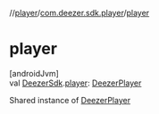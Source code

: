 //[player](../../index.md)/[com.deezer.sdk.player](index.md)/[player](player.md)

# player

[androidJvm]\
val [DeezerSdk](../../../authentication/authentication/com.deezer.sdk/-deezer-sdk/index.md).[player](player.md): [DeezerPlayer](../../../player/player-api/player-api/com.deezer.sdk.player.api/-deezer-player/index.md)

Shared instance of [DeezerPlayer](../../../player/player-api/player-api/com.deezer.sdk.player.api/-deezer-player/index.md)
